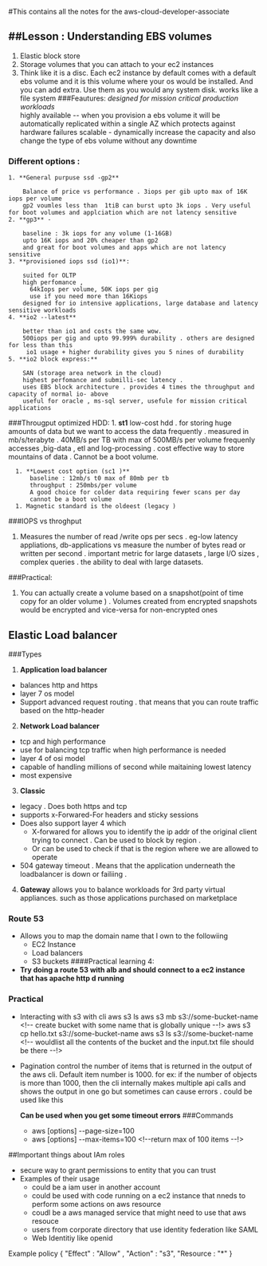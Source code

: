 #This contains all the notes for the aws-cloud-developer-associate



##Lesson : Understanding EBS volumes 
--

  1. Elastic block store
  2. Storage volumes that you can attach to your ec2 instances 
  3. Think like it is a disc. Each ec2 instance by default comes with a default ebs volume and it is this volume where your os would be installed. And 
      you can add extra. Use them as you would any system disk. works like a file system 
###Feautures: 
    *designed for mission critical production workloads*  
    highly available -- when you provision a ebs volume it will be automatically replicated within a single AZ which protects against hardware failures 
    scalable - dynamically increase the capacity and also change the type of ebs volume without any downtime 

###  Different options : 
    1. **General purpuse ssd -gp2** 
        
        Balance of price vs performance . 3iops per gib upto max of 16K iops per volume 
        gp2 voumles less than  1tiB can burst upto 3k iops . Very useful for boot volumes and applciation which are not latency sensitive 
    2. **gp3** - 
        
        baseline : 3k iops for any volume (1-16GB) 
        upto 16K iops and 20% cheaper than gp2 
        and great for boot volumes and apps which are not latency sensitive 
    3. **provisioned iops ssd (io1)**: 
        
        suited for OLTP
        high perfomance , 
          64kIops per volume, 50K iops per gig 
          use if you need more than 16Kiops
        designed for io intensive applications, large database and latency sensitive workloads 
    4. **io2 --latest** 
        
        better than io1 and costs the same wow. 
        500iops per gig and upto 99.999% durability . others are designed for less than this 
         io1 usage + higher durability gives you 5 nines of durability 
    5. **io2 block express:** 
        
        SAN (storage area network in the cloud) 
        highest perfomance and submilli-sec latency . 
        uses EBS block architecture . provides 4 times the throughput and capacity of normal io- above 
        useful for oracle , ms-sql server, usefule for mission critical applications 

###Througput optimized HDD: 
      1. **st1** 
        low-cost hdd . for storing huge amounts of data but we want to access the data frequently . measured in mb/s/terabyte . 
        40MB/s per TB with max of 500MB/s per volume 
        frequenly accesses ,big-data , etl and log-processing . cost effective way to store mountains of data . Cannot be a boot volume.

      1. **Lowest cost option (sc1 )**  
          baseline : 12mb/s t0 max of 80mb per tb
          throughput : 250mbs/per volume
          A good choice for colder data requiring fewer scans per day 
          cannot be a boot volume 
      1. Magnetic standard is the oldeest (legacy ) 

###IOPS vs throghput 
  1. Measures the number of read /write ops per secs . eg-low latency appliations, db-applications 
    vs measure the number of bytes read or written per second . important metric for large datasets , large I/O sizes , complex queries 
    . the ability to deal with large datasets. 

###Practical: 
  1. You can actually create a volume based on a snapshot(point of time copy for an older volume ) . 
  Volumes created from encrypted snapshots would be encrypted and vice-versa for non-encrypted ones 

## Elastic Load balancer 

###Types
1. **Application load balancer** 
  * balances http and https
  * layer 7 os model 
  * Support advanced request routing . that means that you can route traffic based on the http-header 
2. **Network Load balancer** 
  * tcp and high performance
  * use for balancing tcp traffic when high performance is needed 
  * layer 4 of osi model 
  * capable of handling millions of second while maitaining lowest latency 
  * most expensive 
3. **Classic** 
  * legacy . Does both https and tcp 
  * supports x-Forwared-For headers and sticky sessions 
  * Does also support layer 4 which 
    * X-forwared for allows you to identify the ip addr of the original client trying to connect . Can be used to block by region . 
    * Or can be used to check if that is the region where we are allowed to operate 
  * 504 gateway timeout . Means that the application underneath the loadbalancer is down or failiing . 
4. **Gateway** 
  allows you to balance workloads for 3rd party virtual appliances. such as those applications purchased on marketplace 
  


### Route 53 
* Allows you to map the domain name that I own to the followiing
  * EC2 Instance
  * Load balancers 
  * S3 buckets 
####Practical learning 4: 
*  **Try doing a route 53 with alb and should connect to a ec2 instance that has apache http d running**  


### Practical 
* Interacting with s3 with cli 
  aws s3 ls 
  aws s3 mb s3://some-bucket-name  <!-- create bucket with some name that is globally unique --!>
  aws s3 cp hello.txt s3://some-bucket-name 
  aws s3 ls s3://some-bucket-name  <!-- wouldlist all the contents of the bucket and the input.txt file should be there --!>
* Pagination
  control the number of items that is returned in the output of the aws cli. Default 
  item number is 1000. 
  for ex: if the number of objects is more than 1000, then the cli internally makes multiple api calls and shows the output in one go 
  but sometimes can cause errors . could be used like this 
  

  **Can be used when you get some timeout errors** 
###Commands 
  * aws [options] <command> <subcommand> --page-size=100 
  * aws [options] <command> <subcommand> --max-items=100  <!--return max of 100 items --!>
  
##Important things about IAm roles 
* secure way to grant permissions to entity that you can trust 
* Examples of their usage  
  * could be a iam user in another account 
  * could be used with  code running on a ec2 instance that nneds to perform some actions on aws resource 
  * coudl be a aws managed service that might need to use that aws resouce 
  * users from corporate directory that use identity federation like SAML
  * Web Identitiy like openid 


Example policy 
 {
  "Effect" : "Allow" , 
  "Action" : "s3", 
  "Resource : "*"
 }



  
